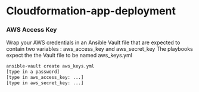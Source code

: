 # Cloudformation-app-deployment


### AWS Access Key
Wrap your AWS credentials in an Ansible Vault file that are expected to contain two variables : aws_access_key and aws_secret_key
The playbooks expect the the Vault file to be named aws_keys.yml
````bash
ansible-vault create aws_keys.yml
[type in a password]
[type in aws_access_key: ...]
[type in aws_secret_key: ...]
````
